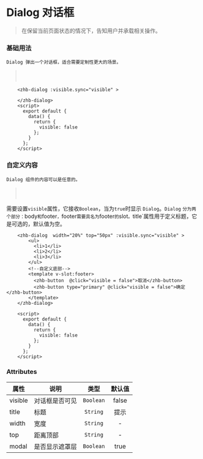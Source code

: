 # Dialog 对话框

> 在保留当前页面状态的情况下，告知用户并承载相关操作。

### 基础用法
   
   `Dialog 弹出一个对话框，适合需要定制性更大的场景。`
 ><img :src="$withBase('/assets/img/dialog1.png')" style="margin: 15px 0 ">
  
```vue{4}
    <zhb-dialog :visible.sync="visible" >
       
    </zhb-dialog>
    <script>
      export default {
        data() {
          return {
            visible: false
          };
        }
      };
    </script>
``` 

### 自定义内容
   
   `Dialog 组件的内容可以是任意的。`
><img :src="$withBase('/assets/img/dialog.png')" style="margin: 15px 0 ">

需要设置`visible`属性，它接收`Boolean`，当为`true`时显示 `Dialog`。`Dialog` `分为两个部分：`body`和`footer`，`footer`需要具名为`footer`的`slot`。`title`属性用于定义标题，它是可选的，默认值为空。

```vue{4}
    <zhb-dialog  width="20%" top="50px" :visible.sync="visible" >
        <ul>
          <li>1</li>
          <li>2</li>
          <li>3</li>
        </ul>
        <!--自定义底部-->
        <template v-slot:footer>
          <zhb-button  @click="visible = false">取消</zhb-button>
          <zhb-button type="primary" @click="visible = false">确定</zhb-button>
        </template>
    </zhb-dialog>

    <script>
      export default {
        data() {
          return {
            visible: false
          };
        }
      };
    </script>
```


### Attributes 

| 属性 | 说明 | 类型 | 默认值 |
|-------------|------------|:--------:|:-----:|
| visible | 对话框是否可见 | `Boolean` | false |
| title | 标题 | `String` | 提示 |
| width | 宽度 | `String` | - |
| top | 距离顶部 | `String` | - |
| modal | 是否显示遮罩层 | `Boolean` | true |


